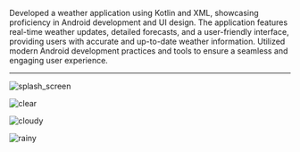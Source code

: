 Developed a weather application using Kotlin and XML, showcasing proficiency in Android development and UI design. The application features real-time weather updates, detailed forecasts, and a user-friendly interface, providing users with accurate and up-to-date weather information. Utilized modern Android development practices and tools to ensure a seamless and engaging user experience.

***

![splash_screen](https://github.com/user-attachments/assets/2ed7acb6-29a7-486b-9b2c-cfed14531047)


![clear](https://github.com/user-attachments/assets/08055821-1e93-4348-884e-21a17a76bc73)


![cloudy](https://github.com/user-attachments/assets/17b0de85-97f1-4773-b53c-3bcd3536e266)


![rainy](https://github.com/user-attachments/assets/34fd8195-5cdd-48c0-8b76-38f03091f791)

